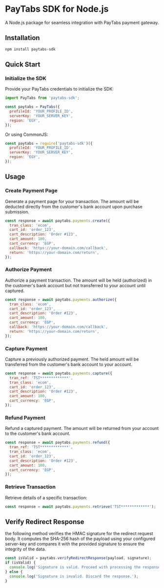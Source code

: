 # PayTabs SDK for Node.js

A Node.js package for seamless integration with PayTabs payment gateway.

## Installation

```bash
npm install paytabs-sdk
```

## Quick Start

### Initialize the SDK

Provide your PayTabs credentials to initialize the SDK:

```javascript
import PayTabs from 'paytabs-sdk';

const paytabs = PayTabs({
  profileId: 'YOUR_PROFILE_ID',
  serverKey: 'YOUR_SERVER_KEY',
  region: 'EGY',
});
```

Or using CommonJS:

```javascript
const paytabs = require('paytabs-sdk')({
  profileId: 'YOUR_PROFILE_ID',
  serverKey: 'YOUR_SERVER_KEY',
  region: 'EGY',
});
```

## Usage

### Create Payment Page

Generate a payment page for your transaction. The amount will be deducted directly from the customer's bank account upon purchase submission.

```javascript
const response = await paytabs.payments.create({
  tran_class: 'ecom',
  cart_id: 'order_123',
  cart_description: 'Order #123',
  cart_amount: 100,
  cart_currency: 'EGP',
  callback: 'https://your-domain.com/callback',
  return: 'https://your-domain.com/return',
});
```

### Authorize Payment

Authorize a payment transaction. The amount will be held (authorized) in the customer's bank account but not transferred to your account until captured.

```javascript
const response = await paytabs.payments.authorize({
  tran_class: 'ecom',
  cart_id: 'order_123',
  cart_description: 'Order #123',
  cart_amount: 100,
  cart_currency: 'EGP',
  callback: 'https://your-domain.com/callback',
  return: 'https://your-domain.com/return',
});
```

### Capture Payment

Capture a previously authorized payment. The held amount will be transferred from the customer's bank account to your account.

```javascript
const response = await paytabs.payments.capture({
  tran_ref: 'TST*************',
  tran_class: 'ecom',
  cart_id: 'order_123',
  cart_description: 'Order #123',
  cart_amount: 100,
  cart_currency: 'EGP',
});
```

### Refund Payment

Refund a captured payment. The amount will be returned from your account to the customer's bank account.

```javascript
const response = await paytabs.payments.refund({
  tran_ref: 'TST*************',
  tran_class: 'ecom',
  cart_id: 'order_123',
  cart_description: 'Order #123',
  cart_amount: 100,
  cart_currency: 'EGP',
});
```

### Retrieve Transaction

Retrieve details of a specific transaction:

```javascript
const response = await paytabs.payments.retrieve('TST*************');
```

## Verify Redirect Response

the following method verifies the HMAC signature for the redirect request body. It computes the SHA-256 hash of the payload using your configured server-key and compares it with the provided signature to ensure the integrity of the data.

```javascript
const isValid = paytabs.verifyRedirectResponse(payload, signature);
if (isValid) {
  console.log('Signature is valid. Proceed with processing the response.');
} else {
  console.log('Signature is invalid. Discard the response.');
}
```
